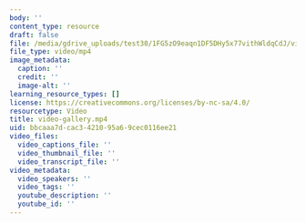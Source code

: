 ```yaml
---
body: ''
content_type: resource
draft: false
file: /media/gdrive_uploads/test30/1FG5zO9eaqn1DF5DHy5x77vithWldqCdJ/video-gallery.mp4
file_type: video/mp4
image_metadata:
  caption: ''
  credit: ''
  image-alt: ''
learning_resource_types: []
license: https://creativecommons.org/licenses/by-nc-sa/4.0/
resourcetype: Video
title: video-gallery.mp4
uid: bbcaaa7d-cac3-4210-95a6-9cec0116ee21
video_files:
  video_captions_file: ''
  video_thumbnail_file: ''
  video_transcript_file: ''
video_metadata:
  video_speakers: ''
  video_tags: ''
  youtube_description: ''
  youtube_id: ''
---
```

